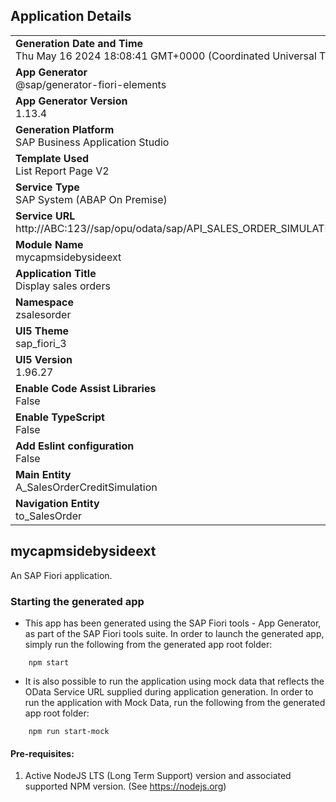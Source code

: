 ## Application Details
|               |
| ------------- |
|**Generation Date and Time**<br>Thu May 16 2024 18:08:41 GMT+0000 (Coordinated Universal Time)|
|**App Generator**<br>@sap/generator-fiori-elements|
|**App Generator Version**<br>1.13.4|
|**Generation Platform**<br>SAP Business Application Studio|
|**Template Used**<br>List Report Page V2|
|**Service Type**<br>SAP System (ABAP On Premise)|
|**Service URL**<br>http://ABC:123//sap/opu/odata/sap/API_SALES_ORDER_SIMULATION_SRV
|**Module Name**<br>mycapmsidebysideext|
|**Application Title**<br>Display sales orders|
|**Namespace**<br>zsalesorder|
|**UI5 Theme**<br>sap_fiori_3|
|**UI5 Version**<br>1.96.27|
|**Enable Code Assist Libraries**<br>False|
|**Enable TypeScript**<br>False|
|**Add Eslint configuration**<br>False|
|**Main Entity**<br>A_SalesOrderCreditSimulation|
|**Navigation Entity**<br>to_SalesOrder|

## mycapmsidebysideext

An SAP Fiori application.

### Starting the generated app

-   This app has been generated using the SAP Fiori tools - App Generator, as part of the SAP Fiori tools suite.  In order to launch the generated app, simply run the following from the generated app root folder:

```
    npm start
```

- It is also possible to run the application using mock data that reflects the OData Service URL supplied during application generation.  In order to run the application with Mock Data, run the following from the generated app root folder:

```
    npm run start-mock
```

#### Pre-requisites:

1. Active NodeJS LTS (Long Term Support) version and associated supported NPM version.  (See https://nodejs.org)


